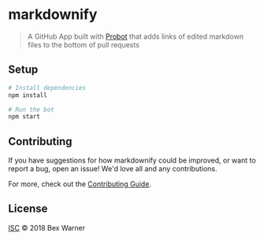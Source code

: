 # markdownify

> A GitHub App built with [Probot](https://probot.github.io) that adds links of edited markdown files to the bottom of pull requests

## Setup

```sh
# Install dependencies
npm install

# Run the bot
npm start
```

## Contributing

If you have suggestions for how markdownify could be improved, or want to report a bug, open an issue! We'd love all and any contributions.

For more, check out the [Contributing Guide](CONTRIBUTING.md).

## License

[ISC](LICENSE) © 2018 Bex Warner
